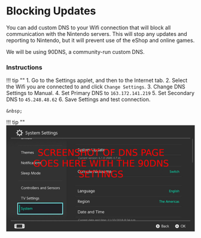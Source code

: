 # Blocking Updates

You can add custom DNS to your Wifi connection that will block all communication with the Nintendo servers. This will stop any updates and reporting to Nintendo, but it will prevent use of the eShop and online games.

We will be using 90DNS, a community-run custom DNS.

### Instructions

!!! tip ""
    1. Go to the Settings applet, and then to the Internet tab.
    2. Select the Wifi you are connected to and click `Change Settings`.
    3. Change DNS Settings to Manual.
    4. Set Primary DNS to `163.172.141.219`
    5. Set Secondary DNS to `45.248.48.62`
    6. Save Settings and test connection.
    
    &nbsp;

!!! tip ""
    ![Visual for System Settings serial location](../extras/img/blocking_updates.jpg)